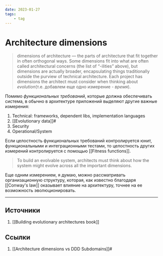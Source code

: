```yaml
---
date: 2023-01-27
tags:
    - tag
---
```

# Architecture dimensions



> dimensions of architecture — the parts of architecture that fit together in often orthogonal ways. Some dimensions fit into what are often called architectural concerns (the list of “-ilities” above), but dimensions are actually broader, encapsulating things traditionally outside the purview of technical architecture. Each project has dimensions the architect must consider when thinking about *evolution*(т.е. добавлем еще одно измерение - *время*).

Помимо *функциональных требований*, которые должна обеспечивать система, в обычно в архитектуре приложений выделяют другие важные измерения:

1. Technical: frameworks, dependent libs, implementation languages
1. [[Evolutionary data]]#
1. Security
1. Operational/System

Если целостность функциональных требований контролируется юнит, функциональными и интеграционными тестами, то целостность других измерений контролируется с помощью [[Fitness functions]].

> To build an evolvable system, architects must think about how the system might evolve across all the important dimensions.

Еще одним измерением, я думаю, можно рассматривать организационную структуру, которая, как известно благодаря [[Conway's law]] оказывает влияние на архитектуру, точнее на ее возможность эволюционировать.

---

## Источники

1. [[Building evolutionary architectures book]]

## Ссылки

1. [[Architecture dimensions vs DDD Subdomains]]#
